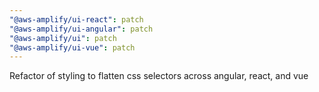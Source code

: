 ```yaml
---
"@aws-amplify/ui-react": patch
"@aws-amplify/ui-angular": patch
"@aws-amplify/ui": patch
"@aws-amplify/ui-vue": patch
---
```


Refactor of styling to flatten css selectors across angular, react, and vue
